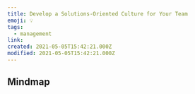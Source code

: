```yaml
---
title: Develop a Solutions-Oriented Culture for Your Team
emoji: 💡
tags:
  - management
link:
created: 2021-05-05T15:42:21.000Z
modified: 2021-05-05T15:42:21.000Z
---
```


## Mindmap

<iframe height='600' style='width: 100%;' scrolling='no' title='mindmap' src='' frameborder='no' allowtransparency='true' allowfullscreen='true' />

## Tip

When presented with new initiatives, some teams are really good at spotting potential problems. They readily ask tough questions and point out possible risks. But a team overly focused on finding problems, rather than solving them, can be detrimental to morale and productivity. So how do you change your team’s culture to become more solutions oriented? Here are a few dos and don’ts:

Do:

- Practice what you preach. Role model the problem-solving behavior and attitude you’d like to see in your team.
- Identify a trigger word to remind team members to focus on solutions. That way, when conversations veer off course, colleagues can help get it back on track.
- Reflect on how you can create an environment that allows for both creativity and critical thinking.

Don’t:

- Ignore or discount resistance to an obstacle. Instead, explore possible solutions by asking questions.
- Go it alone. Invite a consultant or a member of a different department to attend a team meeting. They might spark new strands of conversation.
- Be stingy with compliments. Publicly acknowledging team members’ creative thinking helps increase the sense that norms are shifting.

## Translations

<details>
   <summary>🇨🇳 为您的团队培养一种以解决方案为导向的文化</summary>

有些团队在提出新计划时确实擅长于发现潜在问题。他们很容易提出尖锐的问题，指出可能存在的风险。但是，如果一个团队过于专注发现问题而忽视解决问题，就会降低士气和工作效率。因此，你如何改变你的团队文化，使其更加面向解决方案呢? 这里油几点需要注意:

实施:

- 以身作则。在解决问题时，展现你希望在团队中看到的行为和态度。
- 确定一个触发词，以提醒团队成员关注解决方案。 这样一来，当谈话偏离了轨道，同事们可以让谈话回到正轨。
- 思考如何创造一个既有创造性又有批判性思维的环境。

拒绝:

- 忽视或减少对障碍的抵抗力。相反，通过提问来寻找可能的解决方法。
- 单干。邀请一位顾问或其他部门的成员参加团队会议。 他们可能会引发新的对话
- 吝啬赞美。 对团队成员的创造性思维的公开认可有助于增强规范变化感。

</details>
